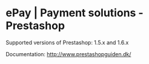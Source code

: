 ePay | Payment solutions - Prestashop
==========

Supported versions of Prestashop: 1.5.x and 1.6.x

Documentation: http://www.prestashopguiden.dk/
